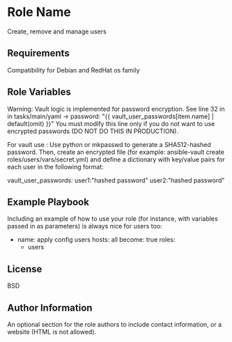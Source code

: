 Role Name
=========

Create, remove and manage users

Requirements
------------

Compatibility for Debian and RedHat os family

Role Variables
--------------
Warning: Vault logic is implemented for password encryption. See line 32 in in tasks/main/yaml ->     password:  "{{ vault_user_passwords[item.name] | default(omit) }}"
You must modify this line only if you do not want to use encrypted passwords (DO NOT DO THIS IN PRODUCTION).

For vault use :
Use python or mkpasswd to generate a SHA512-hashed password.
Then, create an encrypted file (for example: ansible-vault create roles/users/vars/secret.yml) and define a dictionary with key/value pairs for each user in the following format:

vault_user_passwords:
  user1:"hashed password"
  user2:"hashed password"
 

Example Playbook
----------------

Including an example of how to use your role (for instance, with variables passed in as parameters) is always nice for users too:

- name: apply config users
  hosts: all
  become: true
  roles:
    - users

License
-------

BSD

Author Information
------------------

An optional section for the role authors to include contact information, or a website (HTML is not allowed).
